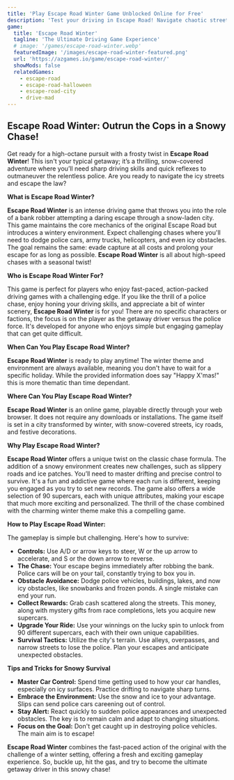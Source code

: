 ```yaml
---
title: 'Play Escape Road Winter Game Unblocked Online for Free'
description: 'Test your driving in Escape Road! Navigate chaotic streets, avoid police and obstacles. Collect money to unlock 90 unique supercars for the ultimate getaway. How long can you survive? Play this addictive escape game and see how far you can drive.'
game:
  title: 'Escape Road Winter'
  tagline: 'The Ultimate Driving Game Experience'
  # image: '/games/escape-road-winter.webp'
  featuredImage: '/images/escape-road-winter-featured.png'
  url: 'https://azgames.io/game/escape-road-winter/'
  showMods: false
  relatedGames:
    - escape-road
    - escape-road-halloween
    - escape-road-city
    - drive-mad
---
```


## Escape Road Winter: Outrun the Cops in a Snowy Chase!

Get ready for a high-octane pursuit with a frosty twist in **Escape Road Winter**! This isn't your typical getaway; it’s a thrilling, snow-covered adventure where you’ll need sharp driving skills and quick reflexes to outmaneuver the relentless police. Are you ready to navigate the icy streets and escape the law?

**What is Escape Road Winter?**

**Escape Road Winter** is an intense driving game that throws you into the role of a bank robber attempting a daring escape through a snow-laden city. This game maintains the core mechanics of the original Escape Road but introduces a wintery environment. Expect challenging chases where you'll need to dodge police cars, army trucks, helicopters, and even icy obstacles. The goal remains the same: evade capture at all costs and prolong your escape for as long as possible. **Escape Road Winter** is all about high-speed chases with a seasonal twist!

**Who is Escape Road Winter For?**

This game is perfect for players who enjoy fast-paced, action-packed driving games with a challenging edge. If you like the thrill of a police chase, enjoy honing your driving skills, and appreciate a bit of winter scenery, **Escape Road Winter** is for you! There are no specific characters or factions, the focus is on the player as the getaway driver versus the police force. It's developed for anyone who enjoys simple but engaging gameplay that can get quite difficult.

**When Can You Play Escape Road Winter?**

**Escape Road Winter** is ready to play anytime! The winter theme and environment are always available, meaning you don't have to wait for a specific holiday. While the provided information does say "Happy X'mas!" this is more thematic than time dependant.

**Where Can You Play Escape Road Winter?**

**Escape Road Winter** is an online game, playable directly through your web browser. It does not require any downloads or installations. The game itself is set in a city transformed by winter, with snow-covered streets, icy roads, and festive decorations.

**Why Play Escape Road Winter?**

**Escape Road Winter** offers a unique twist on the classic chase formula. The addition of a snowy environment creates new challenges, such as slippery roads and ice patches. You’ll need to master drifting and precise control to survive. It's a fun and addictive game where each run is different, keeping you engaged as you try to set new records. The game also offers a wide selection of 90 supercars, each with unique attributes, making your escape that much more exciting and personalized. The thrill of the chase combined with the charming winter theme make this a compelling game.

**How to Play Escape Road Winter:**

The gameplay is simple but challenging. Here's how to survive:

*   **Controls:** Use A/D or arrow keys to steer, W or the up arrow to accelerate, and S or the down arrow to reverse.
*   **The Chase:** Your escape begins immediately after robbing the bank. Police cars will be on your tail, constantly trying to box you in.
*   **Obstacle Avoidance:** Dodge police vehicles, buildings, lakes, and now icy obstacles, like snowbanks and frozen ponds. A single mistake can end your run.
*   **Collect Rewards:** Grab cash scattered along the streets. This money, along with mystery gifts from race completions, lets you acquire new supercars.
*   **Upgrade Your Ride:** Use your winnings on the lucky spin to unlock from 90 different supercars, each with their own unique capabilities.
*   **Survival Tactics:** Utilize the city's terrain. Use alleys, overpasses, and narrow streets to lose the police. Plan your escapes and anticipate unexpected obstacles.

**Tips and Tricks for Snowy Survival**

*   **Master Car Control:** Spend time getting used to how your car handles, especially on icy surfaces. Practice drifting to navigate sharp turns.
*   **Embrace the Environment:** Use the snow and ice to your advantage. Slips can send police cars careening out of control.
*   **Stay Alert:** React quickly to sudden police appearances and unexpected obstacles. The key is to remain calm and adapt to changing situations.
*   **Focus on the Goal:** Don't get caught up in destroying police vehicles. The main aim is to escape!

**Escape Road Winter** combines the fast-paced action of the original with the challenge of a winter setting, offering a fresh and exciting gameplay experience. So, buckle up, hit the gas, and try to become the ultimate getaway driver in this snowy chase!
